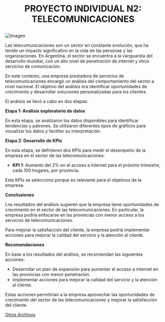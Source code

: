 # <p align="center">PROYECTO INDIVIDUAL N2: TELECOMUNICACIONES</p>






![Imagen](https://github.com/JairAlarc/ProyectoDos/assets/118782518/ff65ec8a-957f-46d1-a089-4ca39cc741fb?width=800&height=800)





Las telecomunicaciones son un sector en constante evolución, que ha tenido un impacto significativo en la vida de las personas y las organizaciones. En Argentina, el sector se encuentra a la vanguardia del desarrollo mundial, con un alto nivel de penetración de internet y otros servicios de comunicación.

En este contexto, una empresa prestadora de servicios de telecomunicaciones encargó un análisis del comportamiento del sector a nivel nacional. El objetivo del análisis era identificar oportunidades de crecimiento y desarrollar soluciones personalizadas para los clientes.

El análisis se llevó a cabo en dos etapas:

**Etapa 1: Análisis exploratorio de datos**

En esta etapa, se analizaron los datos disponibles para identificar tendencias y patrones. Se utilizaron diferentes tipos de gráficos para visualizar los datos y facilitar su interpretación.


**Etapa 2: Desarrollo de KPIs**

En esta etapa, se definieron dos KPIs para medir el desempeño de la empresa en el sector de las telecomunicaciones:

* **KPI 1:** Aumento del 2% en el acceso a internet para el próximo trimestre, cada 100 hogares, por provincia.

Este KPIs se selecciono porque es relevante para el objetivos de la empresa.


**Conclusiones**

Los resultados del análisis sugieren que la empresa tiene oportunidades de crecimiento en el sector de las telecomunicaciones. En particular, la empresa podría enfocarse en las provincias con menor acceso a los servicios de telecomunicaciones.

Para mejorar la satisfacción del cliente, la empresa podría implementar acciones para mejorar la calidad del servicio y la atención al cliente.


**Recomendaciones**

En base a los resultados del análisis, se recomiendan las siguientes acciones:

* Desarrollar un plan de expansión para aumentar el acceso a internet en las provincias con menor penetración.
* Implementar acciones para mejorar la calidad del servicio y la atención al cliente.

Estas acciones permitirían a la empresa aprovechar las oportunidades de crecimiento del sector de las telecomunicaciones y mejorar la satisfacción del cliente.

[Otros Archivos](https://drive.google.com/drive/folders/1PqSMl8oYuUowlcf_dAQTN-l27UvkWFT2?usp=drive_link)
